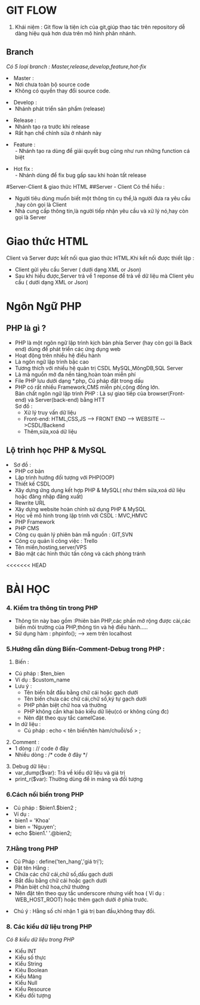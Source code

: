 # GIT FLOW

1. Khái niệm : Git flow là tiện ích của git,giúp thao tác trên repository dễ dàng
   hiệu quả hơn dưa trên mô hình phân nhánh.
## Branch
*Có 5 loại branch : Master,release,develop,feature,hot-fix*

<li>Master :
<ul>
<li>Nơi chưa toàn bộ source code
<li>Không có quyền thay đổi source code.
</ul>
<li>Develop : 
<ul>
<li> Nhánh phát triển sản phẩm (release)
</ul>
<li>Release : 
<ul>
<li>Nhánh tạo ra trước khi release
<li>Rất hạn chế chỉnh sửa ở nhánh này
</ul>
<li>Feature : 
<ul>
- Nhánh tạo ra dùng để giải quyết bug cũng như run những function
cá biệt
</ul>
<li>Hot fix : 
<ul>
- Nhánh dùng để fix bug gấp sau khi hoàn tất release
</ul>

#Server-Client & giao thức HTML
##Server - Client
Có thể hiểu :
<ul>
<li> Người tiêu dùng muốn biết một thông tin cụ thể,là người đưa ra yêu cầu
,hay còn gọi là Client
<li> Nhà cung cấp thông tin,là người tiếp nhận yêu cầu và xử lý nó,hay còn gọi
là Server
</li>
</ul>

# Giao thức HTML
Client và Server được kết nối qua giao thức HTML.Khi kết nối được thiết lập :
<ul>
 <li>Client gửi yêu cầu Server ( dưới dạng XML or Json) 
 <li> Sau khi hiểu được,Server trả về 1 reponse để trả về dữ liệu mà 
Client yêu cầu ( dưới dạng XML or Json)
</li> 
</ul>

# Ngôn Ngữ PHP

## PHP là gì ?
- PHP là một ngôn ngữ lập trình kịch bản phía Server (hay còn gọi là Back end)
  dùng để phát triển các ứng dụng web
- Hoạt động trên nhiều hệ điều hành
- Là ngôn ngữ lập trình bậc cao
- Tương thích với nhiều hệ quản trị CSDL MySQL,MôngDB,SQL Server
- Là mã nguồn mở đa nền tảng,hoàn toàn miễn phí
- File PHP lưu dưới dạng *.php, Cú pháp đặt trong dấu <?php?>
- PHP có rất nhiều Framework,CMS miễn phí,cộng đồng lớn.\
  Bản chất ngôn ngữ lập trình PHP : Là sự giao tiếp của browser(Front-end) và Server(back-end) bằng HTT\
  Sơ đồ :
  + Xử lý truy vấn dữ liệu
  + Front-end: HTML,CSS,JS   --> FRONT END --> WEBSITE -->CSDL/Backend
  + Thêm,sửa,xoá dữ liệu

## Lộ trình học PHP & MySQL
<li> Sơ đồ :
<ul>
  <li>PHP cơ bản 
<li>Lập trình hướng đối tượng với PHP(OOP)
<li>Thiết kế CSDL 
<li>Xây dựng ứng dụng kết hợp PHP & MySQL( như thêm sửa,xoá dữ liệu hoặc đăng nhập đăng xuất)
<li>Rewrite URL
<li>Xây dựng website hoàn chỉnh sử dụng PHP & MySQL
<li>Học về mô hình trong lập trình với CSDL : MVC,HMVC
<li>PHP Framework
<li>PHP CMS
<li>Công cụ quản lý phiên bản mẫ nguồn : GIT,SVN
<li>Công cụ quản lí công việc : Trello 
<li>Tên miền,hosting,server/VPS
<li>Bảo mật các hình thức tấn công và cách phòng tránh
</ul>
<<<<<<< HEAD

# BÀI HỌC
### 4. Kiểm tra thông tin trong PHP

<ul>
 <li>Thông tin này bao gồm :Phiên bản PHP,các phần mở rộng được cài,các biến
môi trường của PHP,thông tin và hệ điều hành.....
 <li>Sử dụng hàm :
    phpinfo(); --> xem trên localhost
</ul>


### 5.Hướng dẫn dùng Biến-Comment-Debug trong PHP :

1. Biến :
<ul>
  <li>Cú pháp : $ten_bien
  <li>Ví dụ : $custom_name
  <li>Lưu ý : 
<ul>
<li>Tên biến bắt đầu bằng chữ cái hoặc gạch dưới
<li>Tên biến chưa các chữ cái,chữ số,ký tự gạch dưới
<li>PHP phân biệt chữ hoa và thường
<li> PHP không cần khai báo kiểu dữ liệu(có or không cũng đc)
<li>Nên đặt theo quy tắc camelCase.
</ul>
<li>In dữ liệu : 
<ul>
<li>Cú pháp : echo < tên biến/tên hàm/chuỗi/số > ;
</ul>
</ul>
2. Comment : 
<ul>
   <li>1 dòng : // code ở đây
  <li>Nhiều dòng : /* code ở đây */
</ul>
3. Debug dữ liệu :
<ul>
  <li>var_dump($var): Trả về kiểu dữ liệu và giá trị
  <li>print_r($var): Thường dùng để in mảng và đối tượng
</ul>

### 6.Cách nối biến trong PHP
<li>Cú pháp : $bien1.$bien2 ;
<li>Ví dụ : 
<ul>
<li>bien1 = 'Khoa'
<li>bien = 'Nguyen';
<li>echo $bien1.' '.@bien2;
</ul>

### 7.Hằng trong PHP
<li>Cú Pháp : define('ten_hang','giá trị');
<li>Đặt tên Hằng : 
<ul>
<li>Chứa các chữ cái,chữ số,dấu gạch dưới
<li>Bắt đầu bằng chữ cái hoặc gạch dưới
<li>Phân biệt chữ hoa,chữ thường
<li>Nên đặt tên theo quy tắc underscore nhưng viết hoa ( Ví dụ : WEB_HOST_ROOT)
hoặc thêm gạch dưới ở phía trước.
</ul>
<li>Chú ý : Hằng số chỉ nhận 1 giá trị ban đầu,không thay đổi.

### 8. Các kiểu dữ liệu trong PHP
*Có 8 kiểu dữ liệu trong PHP*
 <ul>
<li>Kiểu INT
<li>Kiểu số thực
<li>Kiểu String
<li>Kiẻu Boolean
<li>Kiểu Mảng
<li>Kiểu Null
<li>Kiểu Resource
<li>Kiểu đối tượng

</ul>